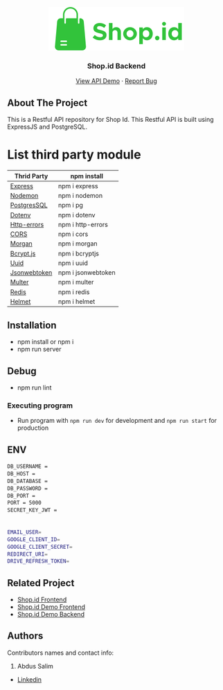<div align="center">
  <img src="./readme/Logo.svg" />
</div>
<h3 align="center">Shop.id Backend</h3>
<p align="center">
  <a href="https://shop-id-backend.vercel.app/main/products" target="_blank">View API Demo</a>
  ·
  <a href="https://github.com/abdussalim/shop-id-backend/issues">Report Bug</a>
</p>

<!-- ABOUT THE PROJECT -->

## About The Project

This is a Restful API repository for Shop Id. This Restful API is built using ExpressJS and PostgreSQL.
# List third party module
| Thrid Party | npm install |
| ------ | ------ |
| [Express] | npm i express  |
| [Nodemon] | npm i nodemon  |
| [PostgresSQL] | npm i pg |
| [Dotenv] | npm i dotenv |
| [Http-errors] | npm i http-errors |
| [CORS] | npm i cors |
| [Morgan] |  npm i morgan  |
| [Bcrypt.js] | npm i bcryptjs |
| [Uuid] | npm i uuid |
| [Jsonwebtoken] | npm i jsonwebtoken |
| [Multer] | npm i multer |
| [Redis] | npm i redis |
| [Helmet] | npm i helmet|

[express]: <http://expressjs.com>
[Nodemon]: <https://www.npmjs.com/package/nodemon>
[Morgan]: <https://www.npmjs.com/package/morgan>
[PostgresSQL]: <https://node-postgres.com>
[Dotenv]: <https://www.npmjs.com/package/dotenv>
[CORS]: <https://www.npmjs.com/package/cors>
[Http-errors]: <https://www.npmjs.com/package/http-errors>
[Bcrypt.js]: <https://www.npmjs.com/package/bcryptjs>
[Uuid]: <https://www.npmjs.com/package/uuid>
[Jsonwebtoken]: <https://www.npmjs.com/package/jsonwebtoken>
[Multer]: <https://www.npmjs.com/package/multer>
[Redis]: <https://www.npmjs.com/package/redis>
[Helmet]: <https://www.npmjs.com/package/helmet>


## Installation

- npm install or npm i
- npm run server

## Debug

- npm run lint

### Executing program

- Run program with `npm run dev` for development and `npm run start` for production

## ENV
```bash
DB_USERNAME = 
DB_HOST = 
DB_DATABASE = 
DB_PASSWORD = 
DB_PORT = 
PORT = 5000
SECRET_KEY_JWT =


EMAIL_USER=
GOOGLE_CLIENT_ID=
GOOGLE_CLIENT_SECRET=
REDIRECT_URI=
DRIVE_REFRESH_TOKEN=
```

<!-- RELATED PROJECT -->

## Related Project

- [Shop.id Frontend](https://github.com/abdussalim/shop-id-frontend)
- [Shop.id Demo Frontend](https://shop-id-frontend.vercel.app/)
- [Shop.id Demo Backend](https://shop-id-backend.vercel.app/main/)

## Authors

Contributors names and contact info:

1. Abdus Salim

- [Linkedin](https://www.linkedin.com/in/abdussalim/)
